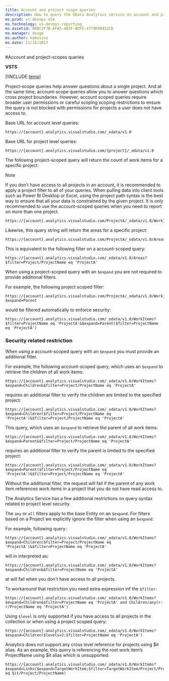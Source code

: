 ```yaml
---
title: Account and project scope queries
description: How to query the OData Analytics service on account and project level  
ms.prod: vs-devops-alm
ms.technology: vs-devops-reporting
ms.assetid: 0ABC2F7B-AFA5-465F-8DFE-4779D90452CD  
ms.manager: douge
ms.author: kokosins
ms.date: 11/15/2017
---
```


#Account and project-scopes queries

**VSTS**  

[!INCLUDE [temp](../_shared/analytics-preview.md)]

Project-scope queries help answer questions about a single project. And at the same time, account-scope queries allow you to answer questions which cross project boundaries. However, account scoped queries require broader user permissions or careful scoping scoping restrictions to ensure the query is not blocked with permissions for projects a user does not have access to.

Base URL for account level queries:
```
https://{account}.analytics.visualstudio.com/_odata/v1.0
```

Base URL for project level queries:
 ```
https://{account}.analytics.visualstudio.com/{project}/_odata/v1.0
```

The following project-scoped query will return the count of work items for a specific project:  

>[!NOTE]
>If you don’t have access to all projects in an account, it is recommended to apply a project filter to all of your queries. When pulling data into client tools such as Power BI Desktop or Excel, using the project path syntax is the best way to ensure that all your data is constrained by the given project. It is only recommended to use the account-scoped queries when you need to report on more than one project.


```
https://{account}.analytics.visualstudio.com/ProjectA/_odata/v1.0/WorkItems/$count
```

Likewise, this query string will return the areas for a specific project:

```
https://{account}.analytics.visualstudio.com/ProjectA/_odata/v1.0/Areas
```

This is equivalent to the following filter on a account-scoped query:

```
https://{account}.analytics.visualstudio.com/_odata/v1.0/Areas?$filter=Project/ProjectName eq 'ProjectA'
```

When using a project-scoped query with an ```$expand``` you are not required to provide additional filters.

For example, the following project scoped filter:

```
https://{account}.analytics.visualstudio.com/ProjectA/_odata/v1.0/WorkItems?$expand=Parent
```

would be filtered automatically to enforce security:

```
https://{account}.analytics.visualstudio.com/_odata/v1.0/WorkItems?$filter=ProjectName eq 'ProjectA'&$expand=Parent($filter=ProjectName eq 'ProjectA')
```
###  Security related restriction

When using a account-scoped query with an ```$expand``` you must provide an additional filter.

For example, the following account-scoped query, which uses an ```$expand``` to retrieve the children of all work items:
	
```
https://{account}.analytics.visualstudio.com/_odata/v1.0/WorkItems?$expand=Children&$filter=Project/ProjectName eq 'ProjectA'
```

requires an additional filter to verify the children are limited to the specified project:
	
```
https://{account}.analytics.visualstudio.com/_odata/v1.0/WorkItems?$expand=Children($filter=Project/ProjectName eq 'ProjectA')&$filter=Project/ProjectName eq 'ProjectA'
```

This query, which uses an ```$expand``` to retrieve the parent of all work items:

```
https://{account}.analytics.visualstudio.com/_odata/v1.0/WorkItems?$expand=Parent&$filter=Project/ProjectName eq 'ProjectA'
```

requires an additional filter to verify the parent is limited to the specified project:

```
https://{account}.analytics.visualstudio.com/_odata/v1.0/WorkItems?$expand=Parent($filter=Project/ProjectName eq 'ProjectA')&$filter=Project/ProjectName eq 'ProjectA'
```

Without the additional filter, the request will fail if the parent of any work item references work items in a project that you do not have read access to.


The Analytics Service has a few additional restrictions on query syntax related to project level security.

The ```any``` or ```all``` filters apply to the base Entity on an ```$expand```.  For filters based on a Project we explicitly ignore the filter when using an ```$expand```:

For example, following query:
```
https://{account}.analytics.visualstudio.com/_odata/v1.0/WorkItems?$expand=Children($filter=Project/ProjectName eq 'ProjectA')&$filter=ProjectName eq 'ProjectA'
```
will in interpreted as:
```
https://{account}.analytics.visualstudio.com/_odata/v1.0/WorkItems?$expand=Children&$filter=ProjectName eq 'ProjectA'
```
at will fail when you don't have access to all projects.
	
To workaround that restriction you need extra expression inf the ```$filter```:
```
https://{account}.analytics.visualstudio.com/_odata/v1.0/WorkItems?$expand=Children&$filter=ProjectName eq 'ProjectA' and Children/any(r: r/ProjectName eq 'ProjectA')
```

Using ```$level``` is only supported if you have access to all projects in the collection or when using a project scoped query:
	
```
https://{account}.analytics.visualstudio.com/_odata/v1.0/WorkItems?$expand=Children($levels=2;$filter=ProjectName eq 'ProjectA')
```

Analytics does not support any cross level reference for projects using $it alias. As an example, this query is referencing the root work item’s ProjectName using $it alias which is unsupported:

```
https://{account}.analytics.visualstudio.com/_odata/v1.0/WorkItems?$expand=Links($expand=TargetWorkItem;$filter=TargetWorkItem/Project/ProjectName eq $it/Project/ProjectName)
```

